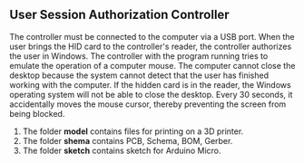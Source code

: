 ##  User Session Authorization Controller

The controller must be connected to the computer via a USB port. When the user brings the HID card to the controller's reader, the controller authorizes the user in Windows.
The controller with the program running tries to emulate the operation of a computer mouse. The computer cannot close the desktop because the system cannot detect that the user has finished working with the computer.
If the hidden card is in the reader, the Windows operating system will not be able to close the desktop. Every 30 seconds, it accidentally moves the mouse cursor, thereby preventing the screen from being blocked.

1. The folder **model** contains files for printing on a 3D printer.
2. The folder **shema** contains PCB, Schema, BOM, Gerber.
2. The folder **sketch** contains sketch for Arduino Micro.
